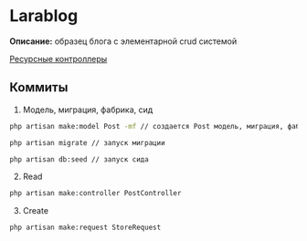 # Larablog  
  
__Описание:__ образец блога с элементарной crud системой  

[Ресурсные контроллеры](https://laravel.su/docs/8.x/controllers#resource-controllers)  

## Коммиты  
1. Модель, миграция, фабрика, сид  
```sh
php artisan make:model Post -mf // создается Post модель, миграция, фабрика
```
```sh
php artisan migrate // запуск миграции
```
```sh
php artisan db:seed // запуск сида 
```  

2. Read  
```sh
php artisan make:controller PostController
``` 

3. Create
```sh
php artisan make:request StoreRequest
```
